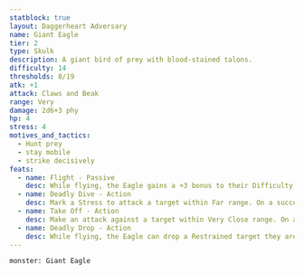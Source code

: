 ```yaml
---
statblock: true
layout: Daggerheart Adversary
name: Giant Eagle
tier: 2
type: Skulk
description: A giant bird of prey with blood-stained talons.
difficulty: 14
thresholds: 8/19
atk: +1
attack: Claws and Beak
range: Very
damage: 2d6+3 phy
hp: 4
stress: 4
motives_and_tactics:
  - Hunt prey
  - stay mobile
  - strike decisively
feats:
  - name: Flight - Passive
    desc: While flying, the Eagle gains a +3 bonus to their Difficulty.
  - name: Deadly Dive - Action
    desc: Mark a Stress to attack a target within Far range. On a success, deal 2d10+2 physical damage and knock the target over, making them Vulnerable until they next act.
  - name: Take Off - Action
    desc: Make an attack against a target within Very Close range. On a success, deal 2d4+3 physical damage and the target must succeed on an Agility Reaction Roll or become temporarily Restrained within the Eagle’s massive talons. If the target is Restrained, the Eagle immediately lifts them to the air to Very Far range above the battlefield while holding them.
  - name: Deadly Drop - Action
    desc: While flying, the Eagle can drop a Restrained target they are holding. When dropped, the target is no longer Restrained but starts falling. If their fall isn’t prevented during the PCs’ next action, the target takes 2d20 physical damage when they land.
---
```


```statblock
monster: Giant Eagle
```